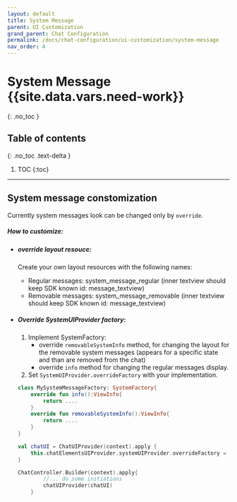 ```yaml
---
layout: default
title: System Message
parent: UI Customization
grand_parent: Chat Configuration 
permalink: /docs/chat-configuration/ui-customization/system-message
nav_order: 4
---
```


# System Message {{site.data.vars.need-work}}
{: .no_toc }

## Table of contents
{: .no_toc .text-delta }

1. TOC
{:toc}

---

## System message constomization
Currently system messages look can be changed only by `override`.
##### How to customize:
  - ##### override layout resouce:
    Create your own layout resources with the following names:   
    - Regular messages: system_message_regular (inner textview should keep SDK known id: message_textview)
    - Removable messages: system_message_removable (inner textview should keep SDK known id: message_textview)

  - ##### Override SystemUIProvider factory:
    1. Implement SystemFactory: 
        - override `removableSystemInfo` method, for changing the layout for the removable system messages (appears for a specific state and than are removed from the chat)
        - override `info` method for changing the regular messages display.
    2. Set `SystemUIProvider.overrideFactory` with your implementation.

    ```kotlin
    class MySystemMessageFactory: SystemFactory{
        override fun info():ViewInfo{
            return ....
        }
        override fun removableSystemInfo():ViewInfo{
            return ....
        }
    }
    
    val chatUI = ChatUIProvider(context).apply {
        this.chatElementsUIProvider.systemUIProvider.overrideFactory = mySystemMessageFactory
    }

    ChatController.Builder(context).apply{
            //... do some initiations
            chatUIProvider(chatUI)
        }
    ```
